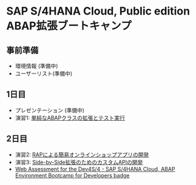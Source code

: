 # SAP S/4HANA Cloud, Public edition ABAP拡張ブートキャンプ

## 事前準備
- 環境情報 (準備中)
- ユーザーリスト(準備中)
## 1日目
- プレゼンテーション (準備中)
- 演習1: [単純なABAPクラスの拡張とテスト実行](Exercise_1/DRAFT_Exercise1_developerExtensibilities.pdf)
## 2日目
- 演習2: [RAPによる簡易オンラインショップアプリの開発](Exercise_2/DRAFT_Exercise2_developerExtensibilities.pdf)
- 演習3: [Side-by-Side拡張のためのカスタムAPIの開発](Exercise_3/DRAFT_Exercise3_developerExtensibilities.pdf)
- [Web Assessment for the Dev4S/4 - SAP S/4HANA Cloud, ABAP Environment Bootcamp for Developers badge](https://performancemanager.successfactors.eu/sf/learning?destUrl=https%3a%2f%2fsaplearninghub%2eplateau%2ecom%2flearning%2fuser%2fdeeplink%5fredirect%2ejsp%3flinkId%3dPROGRAM%5fDETAILS%26programID%3dPE%5fKB%5fS4HC%5fABAP%5fDEVS4%26fromSF%3dY&company=learninghub) 
